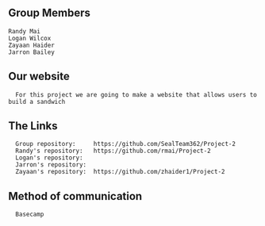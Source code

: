 ##  Group Members
    Randy Mai
    Logan Wilcox
    Zayaan Haider
    Jarron Bailey
##  Our website
      For this project we are going to make a website that allows users to build a sandwich
##  The Links
      Group repository:     https://github.com/SealTeam362/Project-2    
      Randy's repository:   https://github.com/rmai/Project-2
      Logan's repository:
      Jarron's repository:
      Zayaan's repository:  https://github.com/zhaider1/Project-2
##  Method of communication
      Basecamp
